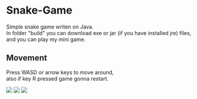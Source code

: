 # Snake-Game
Simple snake game writen on Java. <br>
In folder "build" you can download exe or jar (if you have installed jre) files, <br>
and you can play my mini game.

## Movement
Press WASD or arrow keys to move around, <br>
also if key R pressed game gonna restart.

<image src="image (3).PNG">
<image src="image (5).PNG">
<image src="image (4).PNG">
